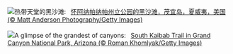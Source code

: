 ![](https://www.bing.com/th?id=OHR.MauiBeach_ZH-CN1435658101_UHD.jpg&w=1000)热带天堂的黑沙滩:&nbsp;&ensp;[怀阿纳帕纳帕州立公园的黑沙滩，茂宜岛，夏威夷，美国 (© Matt Anderson Photography/Getty Images)](https://www.bing.com/th?id=OHR.MauiBeach_ZH-CN1435658101_UHD.jpg)
<br><br/>
![](https://www.bing.com/th?id=OHR.SouthKaibabTrail_EN-US7932080032_UHD.jpg&w=1000)A glimpse of the grandest of canyons:&nbsp;&ensp;[South Kaibab Trail in Grand Canyon National Park, Arizona (© Roman Khomlyak/Getty Images)](https://www.bing.com/th?id=OHR.SouthKaibabTrail_EN-US7932080032_UHD.jpg)
<br><br/>
